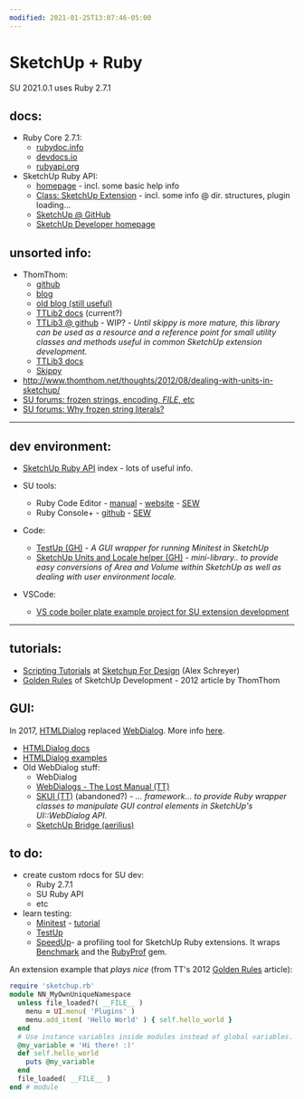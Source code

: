 ```yaml
---
modified: 2021-01-25T13:07:46-05:00
---
```


# SketchUp + Ruby

SU 2021.0.1 uses Ruby 2.7.1

## docs:
- Ruby Core 2.7.1:
  - [rubydoc.info]
  - [devdocs.io]
  - [rubyapi.org]
- SketchUp Ruby API:
  - [homepage](https://ruby.sketchup.com/) - incl. some basic help info
  - [Class: SketchUp Extension](https://ruby.sketchup.com/SketchupExtension.html) - incl. some info @ dir. structures, plugin loading...
  - [SketchUp @ GitHub](https://github.com/SketchUp)
  - [SketchUp Developer homepage](https://developer.sketchup.com/)

## unsorted info:

  - ThomThom:
    - [github](https://github.com/thomthom)
    - [blog](http://www.thomthom.net/thoughts/)
    - [old blog (still useful)](http://www.thomthom.net/blog/)
    - [TTLib2 docs](http://www.thomthom.net/software/sketchup/tt_lib2/doc/) (current?)
    - [TTLib3 @ github](https://github.com/thomthom/tt-lib) - WIP? - *Until skippy is more mature, this library can be used as a resource and a reference point for small utility classes and methods useful in common SketchUp extension development.*
    - [TTLib3 docs](https://www.rubydoc.info/github/thomthom/tt-lib/)
    - [Skippy]
  - http://www.thomthom.net/thoughts/2012/08/dealing-with-units-in-sketchup/
  - [SU forums: frozen strings, encoding, _FILE_, etc](https://forums.sketchup.com/t/force-encoding-when-using-frozen-string-literals/109362)
  - [SU forums: Why frozen string literals?](https://forums.sketchup.com/t/why-frozen-string-literals/123843/9)

--------------------
## dev environment:
- [SketchUp Ruby API](https://ruby.sketchup.com/) index - lots of useful info.
- SU tools:
  - Ruby Code Editor - [manual](https://alexschreyer.net/projects/sketchup-ruby-code-editor/ruby-code-editor-manual/) - [website](https://alexschreyer.net/projects/sketchup-ruby-code-editor/) - [SEW](https://extensions.sketchup.com/extension/07d36510-4de5-49c5-ba63-5cf254c98b2b/ruby-code-editor)
  - Ruby Console+ - [github](https://github.com/aerilius/sketchup-console-plus) - [SEW](https://extensions.sketchup.com/extension/b3865233-5e84-4f7e-8342-517aca889225/Ruby%20Console+)
- Code:
  - [TestUp (GH)](https://github.com/SketchUp/testup-2) - *A GUI wrapper for running Minitest in SketchUp*
  - [SketchUp Units and Locale helper (GH)](https://github.com/thomthom/SketchUp-Units-and-Locale-Helper) - *mini-library.. to provide easy conversions of Area and Volume within SketchUp as well as dealing with user environment locale.*

- VSCode:
  - [VS code boiler plate example project for SU extension development](https://github.com/SketchUp/sketchup-extension-vscode-project)

--------------------
## tutorials:

  - [Scripting Tutorials](https://sketchupfordesign.com/sketchup-tutorials-news/tutorials/scripting/) at [Sketchup For Design](https://sketchupfordesign.com/) (Alex Schreyer)
  - [Golden Rules] of SketchUp Development - 2012 article by ThomThom

## GUI:

In 2017, [HTMLDialog] replaced [WebDialog]. More info [here](https://github.com/aerilius/sketchup-bridge).

- [HTMLDialog docs](https://ruby.sketchup.com/UI/HtmlDialog.html)
- [HTMLDialog examples](https://github.com/SketchUp/htmldialog-examples)
- Old WebDialog stuff:
  - WebDialog
  - [WebDialogs - The Lost Manual (TT)](https://github.com/thomthom/sketchup-webdialogs-the-lost-manual)
  - [SKUI (TT)](https://github.com/thomthom/SKUI) (abandoned?) - *... framework... to provide Ruby wrapper classes to manipulate GUI control elements in SketchUp's UI::WebDialog API.*
  - [SketchUp Bridge (aerilius)](https://github.com/aerilius/sketchup-bridge)

## to do:
- create custom rdocs for SU dev:
  - Ruby 2.7.1
  - SU Ruby API
  - etc
- learn testing:
  - [Minitest] - [tutorial](https://semaphoreci.com/community/tutorials/getting-started-with-minitest)
  - [TestUp]
  - [SpeedUp]- a profiling tool for SketchUp Ruby extensions. It wraps [Benchmark] and the [RubyProf] gem.


An extension example that *plays nice* (from TT's 2012 [Golden Rules] article):
```ruby
require 'sketchup.rb'
module NN_MyOwnUniqueNamespace
  unless file_loaded?( __FILE__ )
    menu = UI.menu( 'Plugins' )
    menu.add_item( 'Hello World' ) { self.hello_world }
  end
  # Use instance variables inside modules instead of global variables.
  @my_variable = 'Hi there! :)'
  def self.hello_world
    puts @my_variable
  end
  file_loaded( __FILE__ )
end # module
```





[rubydoc.info]:(https://ruby-doc.org/core-2.7.1/)
[rubydoc.info]:https://rubydoc.info/stdlib/core/
[rubyapi.org]:https://rubyapi.org/2.7
[devdocs.io]:https://devdocs.io/ruby~2.7/

[WebDialog]:https://ruby.sketchup.com/UI/WebDialog.html
[HTMLDialog]:https://ruby.sketchup.com/UI/HtmlDialog.html

[Minitest]:(https://github.com/seattlerb/minitest)
[TestUp]:(https://github.com/SketchUp/testup-2)
[SpeedUp]:(https://github.com/SketchUp/speedup)
[Skippy]:https://github.com/thomthom/skippy
[Benchmark]:https://rubydoc.info/stdlib/benchmark/Benchmark
[RubyProf]:https://ruby-prof.github.io/

[Golden Rules]:(http://www.thomthom.net/thoughts/2012/01/golden-rules-of-sketchup-plugin-development/)